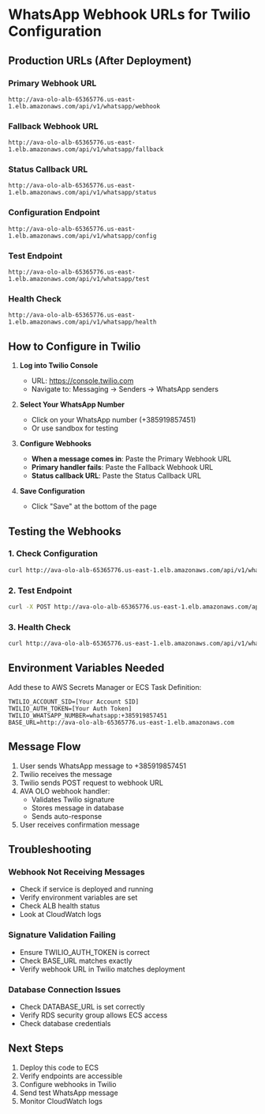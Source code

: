 # WhatsApp Webhook URLs for Twilio Configuration

## Production URLs (After Deployment)

### Primary Webhook URL
```
http://ava-olo-alb-65365776.us-east-1.elb.amazonaws.com/api/v1/whatsapp/webhook
```

### Fallback Webhook URL
```
http://ava-olo-alb-65365776.us-east-1.elb.amazonaws.com/api/v1/whatsapp/fallback
```

### Status Callback URL
```
http://ava-olo-alb-65365776.us-east-1.elb.amazonaws.com/api/v1/whatsapp/status
```

### Configuration Endpoint
```
http://ava-olo-alb-65365776.us-east-1.elb.amazonaws.com/api/v1/whatsapp/config
```

### Test Endpoint
```
http://ava-olo-alb-65365776.us-east-1.elb.amazonaws.com/api/v1/whatsapp/test
```

### Health Check
```
http://ava-olo-alb-65365776.us-east-1.elb.amazonaws.com/api/v1/whatsapp/health
```

## How to Configure in Twilio

1. **Log into Twilio Console**
   - URL: https://console.twilio.com
   - Navigate to: Messaging → Senders → WhatsApp senders

2. **Select Your WhatsApp Number**
   - Click on your WhatsApp number (+385919857451)
   - Or use sandbox for testing

3. **Configure Webhooks**
   - **When a message comes in**: Paste the Primary Webhook URL
   - **Primary handler fails**: Paste the Fallback Webhook URL
   - **Status callback URL**: Paste the Status Callback URL

4. **Save Configuration**
   - Click "Save" at the bottom of the page

## Testing the Webhooks

### 1. Check Configuration
```bash
curl http://ava-olo-alb-65365776.us-east-1.elb.amazonaws.com/api/v1/whatsapp/config
```

### 2. Test Endpoint
```bash
curl -X POST http://ava-olo-alb-65365776.us-east-1.elb.amazonaws.com/api/v1/whatsapp/test
```

### 3. Health Check
```bash
curl http://ava-olo-alb-65365776.us-east-1.elb.amazonaws.com/api/v1/whatsapp/health
```

## Environment Variables Needed

Add these to AWS Secrets Manager or ECS Task Definition:

```
TWILIO_ACCOUNT_SID=[Your Account SID]
TWILIO_AUTH_TOKEN=[Your Auth Token]
TWILIO_WHATSAPP_NUMBER=whatsapp:+385919857451
BASE_URL=http://ava-olo-alb-65365776.us-east-1.elb.amazonaws.com
```

## Message Flow

1. User sends WhatsApp message to +385919857451
2. Twilio receives the message
3. Twilio sends POST request to webhook URL
4. AVA OLO webhook handler:
   - Validates Twilio signature
   - Stores message in database
   - Sends auto-response
5. User receives confirmation message

## Troubleshooting

### Webhook Not Receiving Messages
- Check if service is deployed and running
- Verify environment variables are set
- Check ALB health status
- Look at CloudWatch logs

### Signature Validation Failing
- Ensure TWILIO_AUTH_TOKEN is correct
- Check BASE_URL matches exactly
- Verify webhook URL in Twilio matches deployment

### Database Connection Issues
- Check DATABASE_URL is set correctly
- Verify RDS security group allows ECS access
- Check database credentials

## Next Steps

1. Deploy this code to ECS
2. Verify endpoints are accessible
3. Configure webhooks in Twilio
4. Send test WhatsApp message
5. Monitor CloudWatch logs